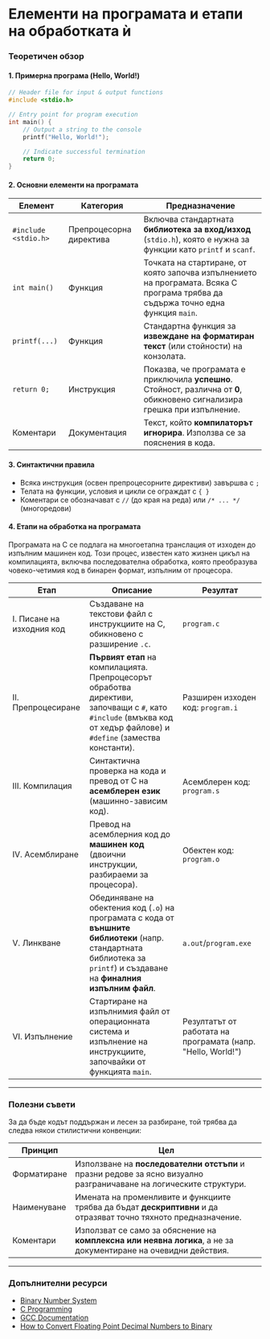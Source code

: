 # Елементи на програмата и етапи на обработката ѝ

### Теоретичен обзор

#### 1. Примерна програма (Hello, World!)

```c
// Header file for input & output functions
#include <stdio.h>

// Entry point for program execution
int main() {
    // Output a string to the console
    printf("Hello, World!");

    // Indicate successful termination
    return 0;
}
```

#### 2. Основни елементи на програмата

| Елемент | Категория | Предназначение |
|----------|----------|----------|
| `#include <stdio.h>` | Препроцесорна директива | Включва стандартната **библиотека за вход/изход** (`stdio.h`), която е нужна за функции като `printf` и `scanf`. |
| `int main()` | Функция | Точката на стартиране, от която започва изпълнението на програмата. Всяка C програма трябва да съдържа точно една функция `main`. |
| `printf(...)` | Функция | Стандартна функция за **извеждане на форматиран текст** (или стойности) на конзолата. |
| `return 0;` | Инструкция | Показва, че програмата е приключила **успешно**. Стойност, различна от **0**, обикновено сигнализира грешка при изпълнение. |
| Коментари | Документация | Текст, който **компилаторът игнорира**. Използва се за пояснения в кода. |

#### 3. Синтактични правила

- Всяка инструкция (освен препроцесорните директиви) завършва с `;`
- Телата на функции, условия и цикли се ограждат с `{ }`
- Коментари се обозначават с `//` (до края на реда) или `/* ... */` (многоредови)

#### 4. Етапи на обработка на програмата

Програмата на C се подлага на многоетапна транслация от изходен до изпълним машинен код. Този процес, известен като жизнен цикъл на компилацията, включва последователна обработка, която преобразува човеко-четимия код в бинарен формат, изпълним от процесора.

| Етап | Описание | Резултат |
|----------|----------|----------|
| I. Писане на изходния код | Създаване на текстови файл с инструкциите на C, обикновено с разширение `.c`. | `program.c` |
| II. Препроцесиране | **Първият етап** на компилацията. Препроцесорът обработва директиви, започващи с `#`, като `#include` (вмъква код от хедър файлове) и `#define` (замества константи). | Разширен изходен код: `program.i` |
| III. Компилация | Синтактична проверка на кода и превод от C на **асемблерен език** (машинно-зависим код). | Асемблерен код: `program.s` |
| IV. Асемблиране | Превод на асемблерния код до **машинен код** (двоични инструкции, разбираеми за процесора). | Обектен код: `program.o` |
| V. Линкване | Обединяване на обектения код (`.o`) на програмата с кода от **външните библиотеки** (напр. стандартната библиотека за `printf`) и създаване на **финалния изпълним файл**. | `a.out`/`program.exe` |
| VI. Изпълнение | Стартиране на изпълнимия файл от операционната система и изпълнение на инструкциите, започвайки от функцията `main`. | Резултатът от работата на програмата (напр. "Hello, World!") |

---

### Полезни съвети

За да бъде кодът поддържан и лесен за разбиране, той трябва да следва някои стилистични конвенции:

| Принцип | Цел |
|----------|----------|
| Форматиране | Използване на **последователни отстъпи** и празни редове за ясно визуално разграничаване на логическите структури. |
| Наименуване | Имената на променливите и функциите трябва да бъдат **дескриптивни** и да отразяват точно тяхното предназначение. |
| Коментари | Използват се само за обяснение на **комплексна или неявна логика**, а не за документиране на очевидни действия. |

---

### Допълнителни ресурси

- [Binary Number System](https://www.mathsisfun.com/binary-number-system.html)
- [C Programming](https://devdocs.io/c/)
- [GCC Documentation](https://gcc.gnu.org/)
- [How to Convert Floating Point Decimal Numbers to Binary](https://www.youtube.com/watch?v=pgxigy68QZo)